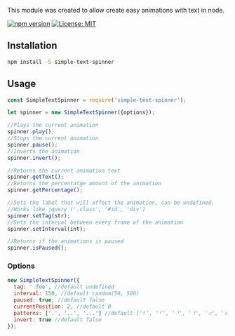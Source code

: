 This module was created to allow create easy animations with text in node.

[![npm version](https://badge.fury.io/js/simple-text-spinner.svg)](https://www.npmjs.com/package/simple-text-spinner) [![License: MIT](https://img.shields.io/badge/License-MIT-yellow.svg)](https://opensource.org/licenses/MIT)

## Installation

```sh
npm install -S simple-text-spinner
```

## Usage
```js
const SimpleTextSpinner = require('simple-text-spinner');

let spinner = new SimpleTextSpinner({options});

//Plays the current animation
spinner.play();
//Stops the current animation
spinner.pause();
//Inverts the animation
spinner.invert();

//Returns the current animation text
spinner.getText();
//Returns the percentatge amount of the animation
spinner.getPercentage();

//Sets the label that will affect the animation, can be undefined.
//Works like jquery ('.class', '#id', 'div')
spinner.setTag(str);
//Sets the interval between every frame of the animation
spinner.setInterval(int);

//Returns if the animations is paused
spinner.isPaused();
```

### Options
```js
new SimpleTextSpinner({
  tag: '.foo', //default undefined
  interval: 150, //default random(50, 500)
  paused: true, //default false
  currentPosition: 2, //default 0
  patterns: ['.', '..', '...'] //default ['⠇', '⠋', '⠙', '⠸', '⠴', '⠦']
  invert: true //default false
});
```
